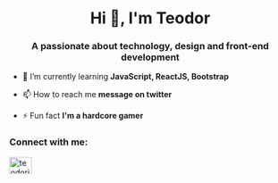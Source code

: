 <h1 align="center">Hi 👋, I'm Teodor</h1>
<h3 align="center">A passionate about technology, design and front-end development</h3>

- 🌱 I’m currently learning **JavaScript, ReactJS, Bootstrap**

- 📫 How to reach me **message on twitter**

- ⚡ Fun fact **I'm a hardcore gamer**

<h3 align="left">Connect with me:</h3>
<p align="left">
<a href="https://twitter.com/teodoriulian88" target="blank"><img align="center" src="https://raw.githubusercontent.com/rahuldkjain/github-profile-readme-generator/master/src/images/icons/Social/twitter.svg" alt="teodoriulian88" height="30" width="40" /></a>
